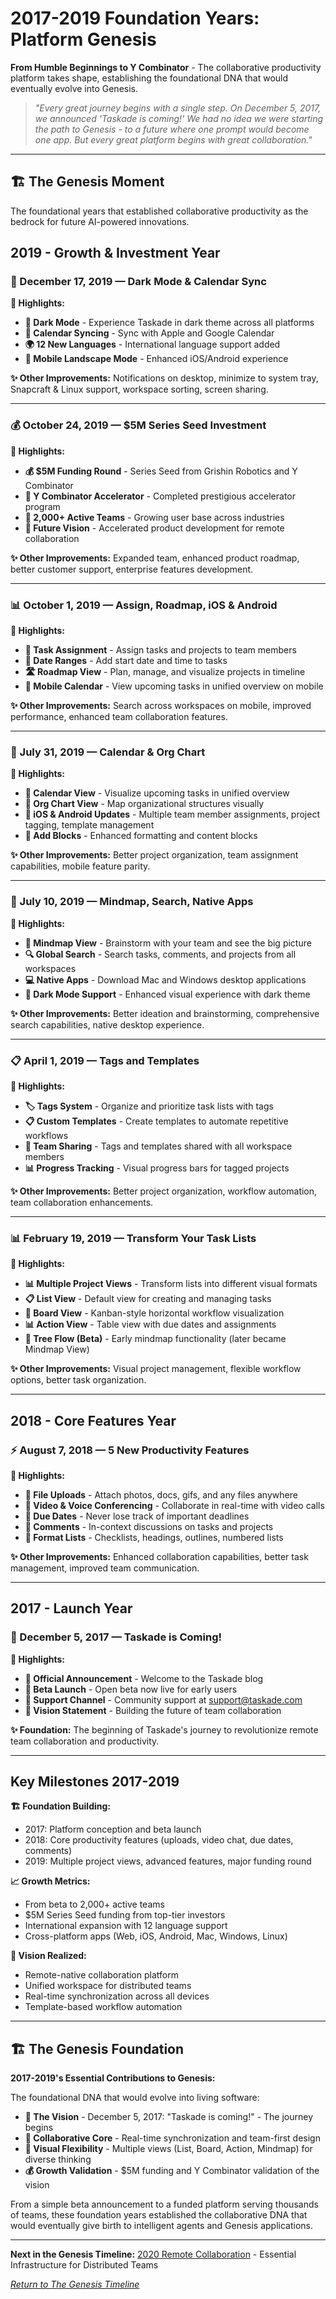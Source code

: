 # 2017-2019 Foundation Years: Platform Genesis

**From Humble Beginnings to Y Combinator** - The collaborative productivity platform takes shape, establishing the foundational DNA that would eventually evolve into Genesis.

> *"Every great journey begins with a single step. On December 5, 2017, we announced 'Taskade is coming!' We had no idea we were starting the path to Genesis - to a future where one prompt would become one app. But every great platform begins with great collaboration."*

---

## 🏗️ The Genesis Moment

The foundational years that established collaborative productivity as the bedrock for future AI-powered innovations.

## 2019 - Growth & Investment Year

### 🌟 December 17, 2019 — Dark Mode & Calendar Sync

**🚀 Highlights:**
- **🌙 Dark Mode** - Experience Taskade in dark theme across all platforms
- **📅 Calendar Syncing** - Sync with Apple and Google Calendar
- **🌍 12 New Languages** - International language support added
- **📱 Mobile Landscape Mode** - Enhanced iOS/Android experience

**✨ Other Improvements:** Notifications on desktop, minimize to system tray, Snapcraft & Linux support, workspace sorting, screen sharing.

---

### 💰 October 24, 2019 — $5M Series Seed Investment

**🚀 Highlights:**
- **💰 $5M Funding Round** - Series Seed from Grishin Robotics and Y Combinator
- **🎯 Y Combinator Accelerator** - Completed prestigious accelerator program
- **👥 2,000+ Active Teams** - Growing user base across industries
- **🚀 Future Vision** - Accelerated product development for remote collaboration

**✨ Other Improvements:** Expanded team, enhanced product roadmap, better customer support, enterprise features development.

---

### 📊 October 1, 2019 — Assign, Roadmap, iOS & Android

**🚀 Highlights:**
- **👤 Task Assignment** - Assign tasks and projects to team members
- **📅 Date Ranges** - Add start date and time to tasks
- **🛣️ Roadmap View** - Plan, manage, and visualize projects in timeline
- **📱 Mobile Calendar** - View upcoming tasks in unified overview on mobile

**✨ Other Improvements:** Search across workspaces on mobile, improved performance, enhanced team collaboration features.

---

### 📅 July 31, 2019 — Calendar & Org Chart

**🚀 Highlights:**
- **📅 Calendar View** - Visualize upcoming tasks in unified overview
- **🏢 Org Chart View** - Map organizational structures visually
- **📱 iOS & Android Updates** - Multiple team member assignments, project tagging, template management
- **🧱 Add Blocks** - Enhanced formatting and content blocks

**✨ Other Improvements:** Better project organization, team assignment capabilities, mobile feature parity.

---

### 🧠 July 10, 2019 — Mindmap, Search, Native Apps

**🚀 Highlights:**
- **🧠 Mindmap View** - Brainstorm with your team and see the big picture
- **🔍 Global Search** - Search tasks, comments, and projects from all workspaces
- **💻 Native Apps** - Download Mac and Windows desktop applications
- **🎨 Dark Mode Support** - Enhanced visual experience with dark theme

**✨ Other Improvements:** Better ideation and brainstorming, comprehensive search capabilities, native desktop experience.

---

### 📋 April 1, 2019 — Tags and Templates

**🚀 Highlights:**
- **🏷️ Tags System** - Organize and prioritize task lists with tags
- **📋 Custom Templates** - Create templates to automate repetitive workflows
- **👥 Team Sharing** - Tags and templates shared with all workspace members
- **📊 Progress Tracking** - Visual progress bars for tagged projects

**✨ Other Improvements:** Better project organization, workflow automation, team collaboration enhancements.

---

### 📊 February 19, 2019 — Transform Your Task Lists

**🚀 Highlights:**
- **📊 Multiple Project Views** - Transform lists into different visual formats
- **📋 List View** - Default view for creating and managing tasks
- **📌 Board View** - Kanban-style horizontal workflow visualization  
- **📊 Action View** - Table view with due dates and assignments
- **🧠 Tree Flow (Beta)** - Early mindmap functionality (later became Mindmap View)

**✨ Other Improvements:** Visual project management, flexible workflow options, better task organization.

---

## 2018 - Core Features Year

### ⚡ August 7, 2018 — 5 New Productivity Features

**🚀 Highlights:**
- **📁 File Uploads** - Attach photos, docs, gifs, and any files anywhere
- **🎥 Video & Voice Conferencing** - Collaborate in real-time with video calls
- **📅 Due Dates** - Never lose track of important deadlines
- **💬 Comments** - In-context discussions on tasks and projects
- **📝 Format Lists** - Checklists, headings, outlines, numbered lists

**✨ Other Improvements:** Enhanced collaboration capabilities, better task management, improved team communication.

---

## 2017 - Launch Year

### 🚀 December 5, 2017 — Taskade is Coming!

**🚀 Highlights:**
- **🎉 Official Announcement** - Welcome to the Taskade blog
- **🚀 Beta Launch** - Open beta now live for early users
- **📧 Support Channel** - Community support at support@taskade.com
- **🎯 Vision Statement** - Building the future of team collaboration

**✨ Foundation:** The beginning of Taskade's journey to revolutionize remote team collaboration and productivity.

---

## Key Milestones 2017-2019

**🏗️ Foundation Building:**
- 2017: Platform conception and beta launch
- 2018: Core productivity features (uploads, video chat, due dates, comments)
- 2019: Multiple project views, advanced features, major funding round

**📈 Growth Metrics:**
- From beta to 2,000+ active teams
- $5M Series Seed funding from top-tier investors
- International expansion with 12 language support
- Cross-platform apps (Web, iOS, Android, Mac, Windows, Linux)

**🎯 Vision Realized:**
- Remote-native collaboration platform
- Unified workspace for distributed teams
- Real-time synchronization across all devices
- Template-based workflow automation

---

## 🏗️ The Genesis Foundation

**2017-2019's Essential Contributions to Genesis:**

The foundational DNA that would evolve into living software:
- **🎉 The Vision** - December 5, 2017: "Taskade is coming!" - The journey begins
- **👥 Collaborative Core** - Real-time synchronization and team-first design
- **🎨 Visual Flexibility** - Multiple views (List, Board, Action, Mindmap) for diverse thinking
- **💰 Growth Validation** - $5M funding and Y Combinator validation of the vision

From a simple beta announcement to a funded platform serving thousands of teams, these foundation years established the collaborative DNA that would eventually give birth to intelligent agents and Genesis applications.

---

**Next in the Genesis Timeline:** [2020 Remote Collaboration](../2020/README.md) - Essential Infrastructure for Distributed Teams

*[Return to The Genesis Timeline](../README.md)*
